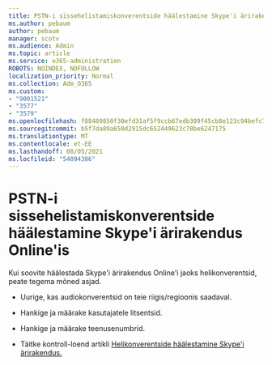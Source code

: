 ```yaml
---
title: PSTN-i sissehelistamiskonverentside häälestamine Skype'i ärirakendus Online'is
ms.author: pebaum
author: pebaum
manager: scotv
ms.audience: Admin
ms.topic: article
ms.service: o365-administration
ROBOTS: NOINDEX, NOFOLLOW
localization_priority: Normal
ms.collection: Adm_O365
ms.custom:
- "9001521"
- "3577"
- "3579"
ms.openlocfilehash: f88489850f30efd31af5f9ccb67edb309f45cb8e123c94befc70fdd72ee98450
ms.sourcegitcommit: b5f7da89a650d2915dc652449623c78be6247175
ms.translationtype: MT
ms.contentlocale: et-EE
ms.lasthandoff: 08/05/2021
ms.locfileid: "54094386"
---
```

# <a name="setup-pstn-dial-in-audio-conferencing-in-skype-for-business-online"></a>PSTN-i sissehelistamiskonverentside häälestamine Skype'i ärirakendus Online'is

Kui soovite häälestada Skype'i ärirakendus Online'i jaoks helikonverentsid, peate tegema mõned asjad. 

- Uurige, kas audiokonverentsid on teie riigis/regioonis saadaval.

- Hankige ja määrake kasutajatele litsentsid.

- Hankige ja määrake teenusenumbrid.

- Täitke kontroll-loend artikli [Helikonverentside häälestamine Skype'i ärirakendus.](https://docs.microsoft.com/SkypeForBusiness/audio-conferencing-in-office-365/set-up-audio-conferencing)
